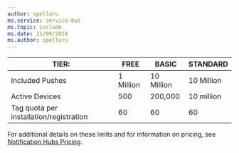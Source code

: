 ```yaml
---
author: spelluru
ms.service: service-bus
ms.topic: include
ms.date: 11/09/2018	
ms.author: spelluru
---
```


| TIER: | FREE | BASIC | STANDARD |
| --- | --- | --- | --- |
| Included Pushes |1 Million |10 Million |10 Million |
| Active Devices |500 |200,000 | 10 million |
| Tag quota per installation/registration |60 |60 |60 |

For additional details on these limits and for information on pricing, see [Notification Hubs Pricing](https://azure.microsoft.com/pricing/details/notification-hubs/). 

